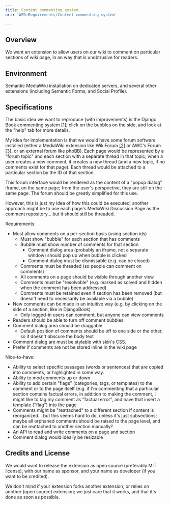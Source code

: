 ```yaml
---
title: Content commenting system
uri: 'WPD:Requirements/Content commenting system'

---
```

## <span>Overview</span>

We want an extension to allow users on our wiki to comment on particular sections of wiki page, in an way that is unobtrusive for readers.

## <span>Environment</span>

Semantic MediaWiki installation on dedicated servers, and several other extensions (including Semantic Forms, and Social Profile).

## <span>Specifications</span>

The basic idea we want to reproduce (with improvements) is the Django Book commenting system [[1]](http://djangobook.com/en/2.0/chapter02/); click on the bubbles on the side, and look at the "help" tab for more details.

My idea for implementation is that we would have some forum software installed (either a MediaWiki extension like WikiForum [[2]](http://www.mediawiki.org/wiki/Extension:WikiForum) or AWC's Forum [[3]](http://www.mediawiki.org/wiki/Extension:AWC%27s_Forum), or an external forum like phpBB). Each page would be represented by a "forum topic" and each section with a separate thread in that topic; when a user creates a new comment, it creates a new thread (and a new topic, if no comments exist for that page). Each thread would be attached to a particular section by the ID of that section.

This forum interface would be rendered as the content of a "popup dialog" iframe, on the same page; from the user's perspective, they are still on the same page. The forum should be greatly simplified for this use.

However, this is just my idea of how this could be executed; another approach might be to use each page's MediaWiki Discussion Page as the comment repository... but it should still be threaded.

 Requirements:

-   Must allow comments on a per-section basis (using section ids)
    -   Must show "bubble" for each section that has comments
    -   Bubble must show number of comments for that section
        -   Comment dialog area (probably an iframe, not a separate window) should pop up when bubble is clicked
        -   Comment dialog must be dismissable (e.g. can be closed)
    -   Comments must be threaded (so people can comment on comments)
    -   All comments on a page should be visible through another view
    -   Comments must be "resolvable" (e.g. marked as solved and hidden when the comment has been addressed)
    -   Comments must be retained even if section has been removed (but doesn't need to necessarily be available via a bubble)
-   New comments can be made in an intuitive way (e.g. by clicking on the side of a section, like in DjangoBook)
    -   Only logged-in users can comment, but anyone can view comments
-   Readers should be able to turn off comment bubbles
-   Comment dialog area should be draggable
    -   Default position of comments should be off to one side or the other, so it doesn't obscure the body text
-   Comment dialog are must be stylable with skin's CSS.
-   Prefer if comments are not be stored inline in the wiki page

Nice-to-have:

-   Ability to select specific passages (words or sentences) that are copied into comments, or highlighted in some way.
-   Ability to mod comments up or down
-   Ability to add certain "flags" (categories, tags, or templates) to the comment or to the page itself (e.g. if I'm commenting that a particular section contains factual errors, in addition to making the comment, I might like to tag my comment as "factual error", and have that insert a template ("flag") into the page
-   Comments might be "reattached" to a different section if content is reorganized... but this seems hard to do, unless it's just subsections; maybe all orphaned comments should be raised to the page level, and can be reattached to another section manually?
-   An API to read and write comments on a page and section
-   Comment dialog would ideally be resizable

## <span>Credits and License</span>

We would want to release the extension as open source (preferably MIT license), with our name as sponsor, and your name as developer (if you want to be credited).

We don't mind if your extension forks another extension, or relies on another (open source) extension; we just care that it works, and that it's done as soon as possible.
